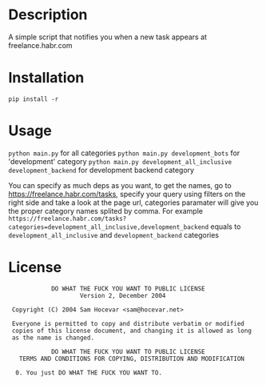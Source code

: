 # Description
A simple script that notifies you when a new task appears at freelance.habr.com

# Installation
`pip install -r`

# Usage
`python main.py` for all categories
`python main.py development_bots` for 'development' category
`python main.py development_all_inclusive development_backend` for development backend category

You can specify as much deps as you want, to get the names, go to https://freelance.habr.com/tasks, specify your query using filters on the right side and take a look at the page url, categories paramater will give you the proper category names splited by comma.
For example `https://freelance.habr.com/tasks?categories=development_all_inclusive,development_backend` equals to `development_all_inclusive` and `development_backend` categories

# License
```
            DO WHAT THE FUCK YOU WANT TO PUBLIC LICENSE
                    Version 2, December 2004

 Copyright (C) 2004 Sam Hocevar <sam@hocevar.net>

 Everyone is permitted to copy and distribute verbatim or modified
 copies of this license document, and changing it is allowed as long
 as the name is changed.

            DO WHAT THE FUCK YOU WANT TO PUBLIC LICENSE
   TERMS AND CONDITIONS FOR COPYING, DISTRIBUTION AND MODIFICATION

  0. You just DO WHAT THE FUCK YOU WANT TO.

```
